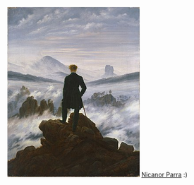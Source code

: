![Pasted image 20240303221700](Pasted%20image%2020240303221700.png)
[Nicanor Parra](Autores/Nicanor%20Parra.md)
 :)